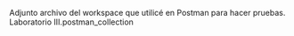 Adjunto archivo del workspace que utilicé en Postman para hacer pruebas.
Laboratorio III.postman_collection
